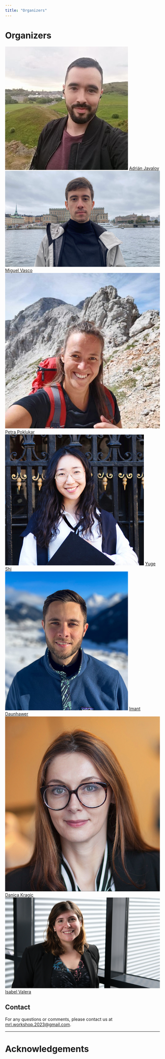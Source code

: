 ```yaml
---
title: "Organizers"
---
```


# Organizers

<div class="list-of-people">
    <div class="person">
        <img src="/organizing-team/adrian.jpg">
        <a href="http://adrian.javaloy.com/" target="_blank">Adrián Javaloy</a>
    </div>
    <div class="person">
        <img src="/organizing-team/miguel.png">
        <a href="https://www.miguelvasco.com/" target="_blank">Miguel Vasco</a>
    </div>
    <div class="person">
        <img src="/organizing-team/petra.jpg">
        <a href="https://people.kth.se/~poklukar/" target="_blank">Petra Poklukar</a>
    </div>
    <div class="person">
        <img src="/organizing-team/yuge.png">
        <a href="https://yugeten.github.io/" target="_blank">Yuge Shi</a>
    </div>
    <div class="person">
        <img src="/organizing-team/imant.jpg">
        <a href="https://mds.inf.ethz.ch/team/detail/imant-daunhawer" target="_blank">Imant Daunhawer</a>
    </div>
    <div class="person">
        <img src="/organizing-team/danica.jpg">
        <a href="https://www.csc.kth.se/~danik/" target="_blank">Danica Kragic</a>
    </div>
    <div class="person">
        <img src="/organizing-team/isabel.png">
        <a href="https://ivaleram.github.io/" target="_blank">Isabel Valera</a>
    </div>
</div>
<script>
  var ul = document.querySelector('div.list-of-people');
  for (var i = ul.children.length; i >= 0; i--) {
      ul.appendChild(ul.children[Math.random() * i | 0]);
  }
</script>


## Contact

For any questions or comments, please contact us at <mrl.workshop.2023@gmail.com>.

---

# Acknowledgements

<!-- We acknowledge and greatly appreciate the help of all reviewers and
members of the program committee who made this workshop possible.

<table class="table table-bordered table-hover table-condensed">
<tbody><tr>
<td>Abhishek Sinha</td>
<td> Waymo</td>
</tr>
<tr>
<td>AJ Piergiovanni</td>
<td> Google</td>
</tr>
<tr>
<td>Alain Ryser</td>
<td> ETH Zurich</td>
</tr>
<tr>
<td>Aleksandr Panov</td>
<td> Artificial Intelligence Research Institute</td>
</tr>
<tr>
<td>Alexander Marx</td>
<td> ETH Zurich</td>
</tr>
<tr>
<td>Alexey Kovalev</td>
<td> Artificial Intelligence Research Institute</td>
</tr>
<tr>
<td>Alice Bizeul</td>
<td> ETH Zurich</td>
</tr>
<tr>
<td>Amro Kamal Mohamed Abbas &nbsp</td>
<td> The African Institute For Mathematical Sciences</td>
</tr>
<tr>
<td>Anthony Zhe Liu</td>
<td> University of Michigan</td>
</tr>
<tr>
<td>Batuhan Koyuncu</td>
<td> Saarland University</td>
</tr>
<tr>
<td>Chaerin Kong</td>
<td> Seoul National University</td>
</tr>
<tr>
<td>Christopher Wang</td>
<td> MIT CSAIL</td>
</tr>
<tr>
<td>Colin Conwell</td>
<td> Harvard University</td>
</tr>
<tr>
<td>Dan Ruta</td>
<td> University of Surrey</td>
</tr>
<tr>
<td>Daniel Barrejon</td>
<td> Universidad Carlos III de Madrid</td>
</tr>
<tr>
<td>Daphné Chopard</td>
<td> ETH Zurich</td>
</tr>
<tr>
<td>Dmitry Yudin</td>
<td> Artificial Intelligence Research Intsitute</td>
</tr>
<tr>
<td>Dota Tianai Dong</td>
<td> Max Planck Institute for Psycholinguistics </td>
</tr>
<tr>
<td>Emanuele Palumbo</td>
<td> ETH Zurich</td>
</tr>
<tr>
<td>Fábio Vital</td>
<td> Instituto Superior Técnico, Lisboa</td>
</tr>
<tr>
<td>Farah Shamout</td>
<td> New York University</td>
</tr>
<tr>
<td>Francisco S. Melo</td>
<td> Instituto Superior Técnico, Lisboa</td>
</tr>
<tr>
<td>Gaurav Mishra</td>
<td> Indian Institute of Technology, Delhi</td>
</tr>
<tr>
<td>Hang Yin</td>
<td> KTH Royal Institute of Technology</td>
</tr>
<tr>
<td>Harsh Shrivastava</td>
<td> Microsoft</td>
</tr>
<tr>
<td>Heike Leutheuser</td>
<td> ETH Zurich</td>
</tr>
<tr>
<td>Henrique Aguiar</td>
<td> University of Oxford</td>
</tr>
<tr>
<td>Hiroki Furuta</td>
<td> The University of Tokyo</td>
</tr>
<tr>
<td>Ilaria Manco</td>
<td> Queen Mary University of London</td>
</tr>
<tr>
<td>Jonas Klesen</td>
<td> Saarland University</td>
</tr>
<tr>
<td>Krikamol Muandet</td>
<td> CISPA - Helmholtz Center for Information Security</td>
</tr>
<tr>
<td>Mariya Toneva</td>
<td> Max Planck Institute for Software Systems</td>
</tr>
<tr>
<td>Masahiro Suzuki</td>
<td> The University of Tokyo, Tokyo Institute of Technology</td>
</tr>
<tr>
<td>Nona Rajabi</td>
<td> KTH Royal Institute of Technology</td>
</tr>
<tr>
<td>Pablo Sanchez Martin</td>
<td> Max Planck Institute for Intelligent Systems</td>
</tr>
<tr>
<td>Peiyang Shi</td>
<td> KTH Royal Institute of Technology</td>
</tr>
<tr>
<td>Priyank Jaini</td>
<td> Google</td>
</tr>
<tr>
<td>Rahim Entezari</td>
<td> TU Graz</td>
</tr>
<tr>
<td>Sebastian M. Schmon</td>
<td> Durham University</td>
</tr>
<tr>
<td>Senthilkumar Gopal</td>
<td> eBay Inc</td>
</tr>
<tr>
<td>Simon Kornblith</td>
<td> Google</td>
</tr>
<tr>
<td>Sören Richard Stahlschmidt</td>
<td> University College of Skövde</td>
</tr>
<tr>
<td>Taihong Xiao</td>
<td> University of California at Merced</td>
</tr>
<tr>
<td>Thomas M. Sutter</td>
<td> ETH Zurich</td>
</tr>
<tr>
<td>Tom Joy</td>
<td> Five AI</td>
</tr>
<tr>
<td>Udita Patel</td>
<td> Amazon</td>
</tr>
<tr>
<td>Wenjie Yin</td>
<td> KTH Royal Institute of Technology</td>
</tr>
<tr>
<td>Ying Wang</td>
<td> New York University</td>
</tr>
<tr>
<td>Yunseok Jang</td>
<td> University of Michigan</td>
</tr>
<tr>
<td>Zachary Novack</td>
<td> University of California, San Diego</td>
</tr>
</tbody></table>
 -->